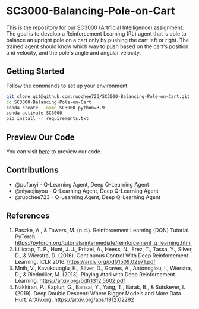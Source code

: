 # SC3000-Balancing-Pole-on-Cart

This is the repository for our SC3000 (Artificial Intelligence) assignment. The goal is to develop a Reinforcement Learning (RL) agent that is able to balance an upright pole on a cart only by pushing the cart left or right. The trained agent should know which way to push based on the cart's position and velocity, and the pole's angle and angular velocity.

## Getting Started

Follow the commands to set up your environment.

```bash
git clone git@github.com:ruochee723/SC3000-Balancing-Pole-on-Cart.git
cd SC3000-Balancing-Pole-on-Cart
conda create --name SC3000 python=3.9
conda activate SC3000
pip install -r requirements.txt
```

## Preview Our Code

You can visit [here](https://ruochee723.github.io/SC3000-Balancing-Pole-on-Cart/) to preview our code.

## Contributions

- @pufanyi - Q-Learning Agent, Deep Q-Learning Agent
- @niyaojiayou - Q-Learning Agent, Deep Q-Learning Agent
- @ruochee723 - Q-Learning Agent, Deep Q-Learning Agent

## References

1. Paszke, A., & Towers, M. (n.d.). Reinforcement Learning (DQN) Tutorial. PyTorch. https://pytorch.org/tutorials/intermediate/reinforcement_q_learning.html
2. Lillicrap, T. P., Hunt, J. J., Pritzel, A., Heess, N., Erez, T., Tassa, Y., Silver, D., & Wierstra, D. (2016). Continuous Control With Deep Reinforcement Learning. ICLR 2016. https://arxiv.org/pdf/1509.02971.pdf
3. Mnih, V., Kavukcuoglu, K., Silver, D., Graves, A., Antonoglou, I., Wierstra, D., & Riedmiller, M. (2013). Playing Atari with Deep Reinforcement Learning. https://arxiv.org/pdf/1312.5602.pdf
4. Nakkiran, P., Kaplun, G., Bansal, Y., Yang, T., Barak, B., & Sutskever, I. (2019). Deep Double Descent: Where Bigger Models and More Data Hurt. ArXiv.org. https://arxiv.org/abs/1912.02292
